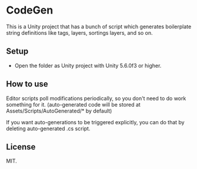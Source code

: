 # CodeGen
This is a Unity project that has a bunch of script which generates boilerplate string definitions like tags, layers, sortings layers, and so on.

## Setup
* Open the folder as Unity project with Unity 5.6.0f3 or higher.

## How to use
Editor scripts poll modifications periodically, so you don't need to do work something for it. (auto-generated code will be stored at Assets/Scripts/AutoGenerated/* by default)

If you want auto-generations to be triggered explicitly, you can do that by deleting auto-generated .cs script.

## License
MIT.